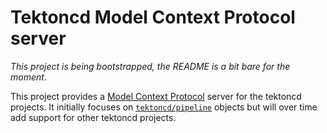 # Tektoncd Model Context Protocol server

*This project is being bootstrapped, the README is a bit bare for the moment*.

This project provides a [Model Context Protocol](mcp) server for the tektoncd projects.
It initially focuses on [`tektoncd/pipeline`](https://github.com/tektoncd/pipeline) objects but will over time add support for other tektoncd projects.


[mcp]: https://modelcontextprotocol.io/
